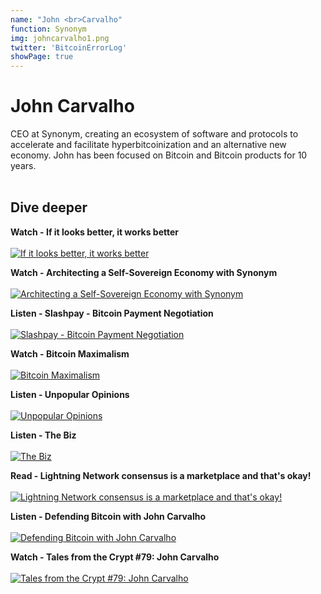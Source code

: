 ```yaml
---
name: "John <br>Carvalho"
function: Synonym
img: johncarvalho1.png
twitter: 'BitcoinErrorLog'
showPage: true
---
```


# John Carvalho
 
CEO at Synonym, creating an ecosystem of software and protocols to accelerate and facilitate hyperbitcoinization and an alternative new economy. John has been focused on Bitcoin and Bitcoin products for 10 years.
<br><br>

## Dive deeper


<div class="grid grid-cols-1 md:grid-cols-2 gap-5">
<div class="p-3 my-2">

**Watch - If it looks better, it works better** <br><br>
[ ![If it looks better, it works better ](/content/john_better.png)](https://youtu.be/CY_RpZLvLzo/)
</div>

<div class="p-3 my-2">

**Watch - Architecting a Self-Sovereign Economy with Synonym** <br><br>
[ ![Architecting a Self-Sovereign Economy with Synonym](/content/john_synonym.png)](https://youtu.be/YgS-cf1UYR8/)
</div>

<div class="p-3 my-2">

**Listen - Slashpay - Bitcoin Payment Negotiation** <br><br>
[ ![Slashpay - Bitcoin Payment Negotiation](/content/john1.png)](https://stephanlivera.com/episode/362/)
</div>

<div class="p-3 my-2">

**Watch - Bitcoin Maximalism** <br><br>
[ ![Bitcoin Maximalism](/content/john2.png)](https://www.youtube.com/watch?v=ofxmzWzGucY/)
</div>

<div class="p-3 my-2">

**Listen - Unpopular Opinions** <br><br>
[ ![Unpopular Opinions](/content/john3.png)](https://fountain.fm/episode/8832503990/)
</div>

<div class="p-3 my-2">

**Listen - The Biz** <br><br>
[ ![The Biz](/content/john_thebiz.png)](https://thebiz.pro/)
</div>

<div class="p-3 my-2">

**Read - Lightning Network consensus is a marketplace and that's okay!** <br><br>
[ ![Lightning Network consensus is a marketplace and that's okay!](/content/john_bm.png)](https://bitcoinmagazine.com/technical/op-ed-lightning-network-consensus-is-a-marketplace-and-thats-okay/)
</div>

<div class="p-3 my-2">

**Listen - Defending Bitcoin with John Carvalho** <br><br>
[ ![Defending Bitcoin with John Carvalho](/content/john_wbd.png)](https://www.whatbitcoindid.com/podcast/defending-bitcoin-with-john-carvalho/)
</div>

<div class="p-3 my-2">

**Watch - Tales from the Crypt #79: John Carvalho** <br><br>
[ ![Tales from the Crypt #79: John Carvalho](/content/alex_tales.png)](https://www.youtube.com/watch?v=BnX3MBTNGcU/)
</div>

</div>

<br>


